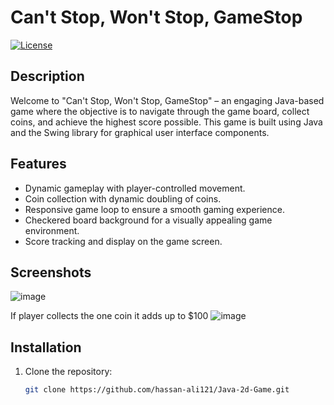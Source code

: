 # Can't Stop, Won't Stop, GameStop

[![License](https://img.shields.io/badge/license-MIT-blue.svg)](https://opensource.org/licenses/MIT)

## Description

Welcome to "Can't Stop, Won't Stop, GameStop" – an engaging Java-based game where the objective is to navigate through the game board, collect coins, and achieve the highest score possible. This game is built using Java and the Swing library for graphical user interface components.

## Features

- Dynamic gameplay with player-controlled movement.
- Coin collection with dynamic doubling of coins.
- Responsive game loop to ensure a smooth gaming experience.
- Checkered board background for a visually appealing game environment.
- Score tracking and display on the game screen.

## Screenshots

![image](https://github.com/hassan-ali121/Java-2d-Game/assets/110232196/1535df61-43c2-4d26-aeb5-466106c0ba83)

If player collects the one coin it adds up to $100
![image](https://github.com/hassan-ali121/Java-2d-Game/assets/110232196/e1acdbe0-dd74-4909-be20-c534e6a28309)



## Installation

1. Clone the repository:

   ```bash
   git clone https://github.com/hassan-ali121/Java-2d-Game.git


